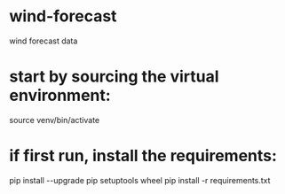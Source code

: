 # wind-forecast
wind forecast data 

# start by sourcing the virtual environment:
source venv/bin/activate

# if first run, install the requirements:
pip install --upgrade pip setuptools wheel 
pip install -r requirements.txt